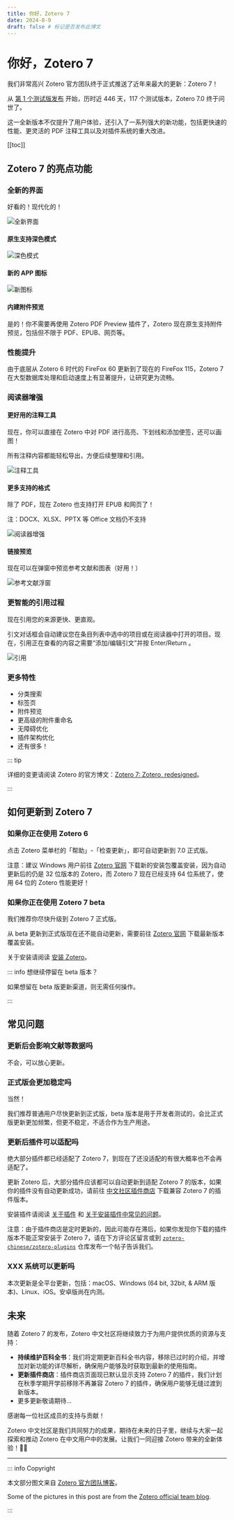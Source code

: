```yaml
---
title: 你好，Zotero 7
date: 2024-8-9
draft: false # 标记是否发布此博文
---
```


# 你好，Zotero 7

我们非常高兴 Zotero 官方团队终于正式推送了近年来最大的更新：Zotero 7！

从 [第 1 个测试版发布](https://forums.zotero.org/discussion/105094/announcing-the-zotero-7-beta/p1) 开始，历时近 446 天，117 个测试版本，Zotero 7.0 终于问世了。

这一全新版本不仅提升了用户体验，还引入了一系列强大的新功能，包括更快速的性能、更灵活的 PDF 注释工具以及对插件系统的重大改进。

[[toc]]

## Zotero 7 的亮点功能

### 全新的界面

好看的！现代化的！

![全新界面](https://www.zotero.org/static/images/blog/7.0/library.png)

#### 原生支持深色模式

![深色模式](https://www.zotero.org/static/images/blog/7.0/dark-mode.png)

#### 新的 APP 图标

![新图标](https://www.zotero.org/static/images/blog/7.0/z-logo.png)

#### 内建附件预览

是的！你不需要再使用 Zotero PDF Preview 插件了，Zotero 现在原生支持附件预览，包括但不限于 PDF、EPUB、网页等。

### 性能提升

由于底层从 Zotero 6 时代的 FireFox 60 更新到了现在的 FireFox 115，Zotero 7 在大型数据库处理和启动速度上有显著提升，让研究更为流畅。

### 阅读器增强

#### 更好用的注释工具

现在，你可以直接在 Zotero 中对 PDF 进行高亮、下划线和添加便签，还可以画图！

所有注释内容都能轻松导出，方便后续整理和引用。

![注释工具](https://www.zotero.org/static/images/blog/7.0/lassie-760.png)

#### 更多支持的格式

除了 PDF，现在 Zotero 也支持打开 EPUB 和网页了！

注：DOCX、XLSX、PPTX 等 Office 文档仍不支持

![阅读器增强](https://www.zotero.org/static/images/blog/7.0/epub.png)

#### 链接预览

现在可以在弹窗中预览参考文献和图表（好用！）

![参考文献浮窗](https://www.zotero.org/static/images/blog/7.0/reference-popup.png)

### 更智能的引用过程

现在引用您的来源更快、更直观。

引文对话框会自动建议您在条目列表中选中的项目或在阅读器中打开的项目。现在，引用正在查看的内容之需要“添加/编辑引文”并按 Enter/Return 。

![引用](https://www.zotero.org/static/images/blog/7.0/smarter-citing.png)

### 更多特性

- 分类搜索
- 标签页
- 附件预览
- 更高级的附件重命名
- 无障碍优化
- 插件架构优化
- 还有很多！

::: tip

详细的变更请阅读 Zotero 的官方博文：[Zotero 7: Zotero, redesigned](https://www.zotero.org/blog/zotero-7/)。

:::

## 如何更新到 Zotero 7

### 如果你正在使用 Zotero 6

点击 Zotero 菜单栏的「帮助」-「检查更新」，即可自动更新到 7.0 正式版。

注意：建议 Windows 用户前往 [Zotero 官网](https://zotero.org/download) 下载新的安装包覆盖安装，因为自动更新后的仍是 32 位版本的 Zotero，而 Zotero 7 现在已经支持 64 位系统了，使用 64 位的 Zotero 性能更好！

### 如果你正在使用 Zotero 7 beta

我们推荐你尽快升级到 Zotero 7 正式版。

从 beta 更新到正式版现在还不能自动更新，需要前往 [Zotero 官网](https://zotero.org/download) 下载最新版本覆盖安装。

关于安装请阅读 [安装 Zotero](https://zotero-chinese.com/user-guide/install)。

::: info 想继续停留在 beta 版本？

如果想留在 beta 版更新渠道，则无需任何操作。

:::

## 常见问题

### 更新后会影响文献等数据吗

不会，可以放心更新。

### 正式版会更加稳定吗

当然！

我们推荐普通用户尽快更新到正式版，beta 版本是用于开发者测试的，会比正式版更新更加频繁，但更不稳定，不适合作为生产用途。

### 更新后插件可以适配吗

绝大部分插件都已经适配了 Zotero 7，到现在了还没适配的有很大概率也不会再适配了。

更新 Zotero 后，大部分插件应该都可以自动更新到适配 Zotero 7 的版本，如果你的插件没有自动更新成功，请前往 [中文社区插件商店](https://zotero-chinese.com/plugins/) 下载兼容 Zotero 7 的插件版本。

安装插件请阅读 [关于插件](https://zotero-chinese.com/user-guide/plugins/about-plugin) 和 [关于安装插件中常见的问题](https://zotero-chinese.com/user-guide/faqs/plugins)。

注意：由于插件商店是定时更新的，因此可能存在滞后，如果你发现你下载的插件版本不能正常安装于 Zotero 7，请在下方评论区留言或到 [`zotero-chinese/zotero-plugins`](https://github.com/zotero-chinese/zotero-plugins) 仓库发布一个帖子告诉我们。

### XXX 系统可以更新吗

本次更新是全平台更新，包括：macOS、Windows (64 bit, 32bit, & ARM 版本)、Linux、iOS。安卓版尚在内测。

## 未来

随着 Zotero 7 的发布，Zotero 中文社区将继续致力于为用户提供优质的资源与支持：

- **持续维护百科全书**：我们将定期更新百科全书内容，移除已过时的介绍，并增加对新功能的详尽解析，确保用户能够及时获取到最新的使用指南。
- **更新插件商店**：插件商店页面现已默认显示支持 Zotero 7 的插件，我们计划在秋季学期开学前移除不再兼容 Zotero 7 的插件，确保用户能够无缝过渡到新版本。
- 更多更新敬请期待...

感谢每一位社区成员的支持与贡献！

Zotero 中文社区是我们共同努力的成果，期待在未来的日子里，继续与大家一起探索和推动 Zotero 在中文用户中的发展。让我们一同迎接 Zotero 带来的全新体验！🎉🚀

---

::: info Copyright

本文部分图文来自 [Zotero 官方团队博客](https://www.zotero.org/blog/zotero-7/)。

Some of the pictures in this post are from the [Zotero official team blog](https://www.zotero.org/blog/zotero-7/).

:::
